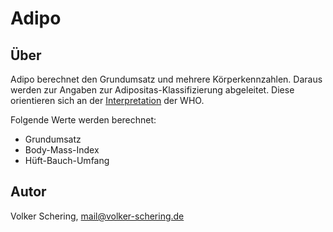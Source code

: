 #  Adipo

## Über

Adipo berechnet den Grundumsatz und mehrere Körperkennzahlen. Daraus werden zur 
Angaben zur Adipositas-Klassifizierung abgeleitet.
Diese orientieren sich an der 
[Interpretation](https://de.wikipedia.org/wiki/Body-Mass-Index#Interpretation) 
der WHO.

Folgende Werte werden berechnet:

- Grundumsatz
- Body-Mass-Index
- Hüft-Bauch-Umfang

## Autor

Volker Schering, <a src="mailto:mail@volker-schering.de">mail@volker-schering.de</a>
